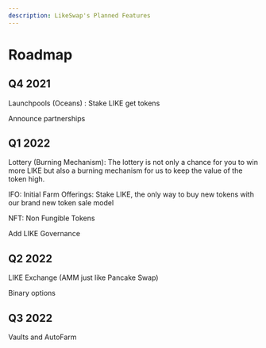 ```yaml
---
description: LikeSwap's Planned Features
---
```


# Roadmap


## Q4 2021


Launchpools (Oceans) : Stake LIKE get tokens

Announce partnerships


## Q1 2022

Lottery (Burning Mechanism): The lottery is not only a chance for you to win more LIKE but also a burning mechanism for us to keep the value of the token high. 

IFO: Initial Farm Offerings: Stake LIKE, the only way to buy new tokens with our brand new token sale model

NFT: Non Fungible Tokens


Add LIKE Governance

## Q2 2022

LIKE Exchange (AMM just like Pancake Swap)

Binary options


## Q3 2022

Vaults and AutoFarm 

